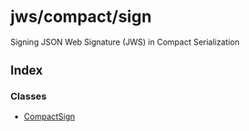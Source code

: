 # jws/compact/sign

Signing JSON Web Signature (JWS) in Compact Serialization

## Index

### Classes

- [CompactSign](classes/CompactSign.md)

